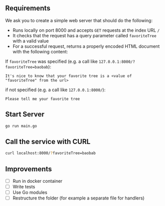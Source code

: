 ## Requirements

We ask you to create a simple web server that should do the following:

* Runs locally on port 8000 and accepts `GET` requests at the index URL `/`
* It checks that the request has a query parameter called `favoriteTree` with a valid value
* For a successful request, returns a properly encoded HTML document with the following content:

If `favoriteTree` was specified (e.g. a call like `127.0.0.1:8000/?favoriteTree=baobab`):

```
It's nice to know that your favorite tree is a <value of "favoriteTree" from the url> 
```

if not specified (e.g. a call like `127.0.0.1:8000/`):

```
Please tell me your favorite tree
```

## Start Server

```sh
go run main.go
```

## Call the service with CURL

```sh
curl localhost:8000/?favoriteTree=baobab
```


## Improvements

- [ ] Run in docker container
- [ ] Write tests
- [ ] Use Go modules
- [ ] Restructure the folder (for example a separate file for handlers)
